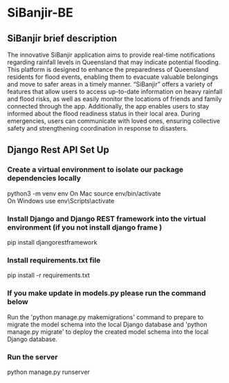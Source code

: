 # SiBanjir-BE

## SiBanjir brief description

The innovative SiBanjir application aims to provide real-time notifications regarding rainfall levels in Queensland that may indicate potential flooding. This platform is designed to enhance the preparedness of Queensland residents for flood events, enabling them to evacuate valuable belongings and move to safer areas in a timely manner. “SiBanjir” offers a variety of features that allow users to access up-to-date information on heavy rainfall and flood risks, as well as easily monitor the locations of friends and family connected through the app. Additionally, the app enables users to stay informed about the flood readiness status in their local area. During emergencies, users can communicate with loved ones, ensuring collective safety and strengthening coordination in response to disasters.


## Django Rest API Set Up
### Create a virtual environment to isolate our package dependencies locally
python3 -m venv env
On Mac source env/bin/activate  
On Windows use env\Scripts\activate

### Install Django and Django REST framework into the virtual environment (if you not install django frame )
pip install djangorestframework

### Install requirements.txt file
pip install -r requirements.txt

### If you make update in models.py please run the command below
Run the 'python manage.py makemigrations' command to prepare to migrate the model schema into the local Django database and 'python manage.py migrate' to deploy the created model schema into the local Django database.

### Run the server
python manage.py runserver